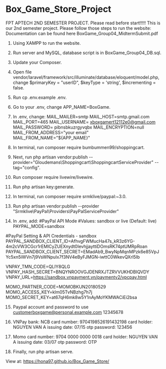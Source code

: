 # Box_Game_Store_Project
FPT APTECH 2ND SEMESTER PROJECT. Please read before start!!!!! This is our 2nd semester project. Please follow those steps to run the website: Documentation can be found here BoxGame_Group04_MidtermSubmit.pdf
1. Using XAMPP to run the website.

2. Run server and MySQL, database script is in BoxGame_Group04_DB.sql.

3. Update your Composer.

4. Open file vendor/laravel/framework/src/illuminate/database/eloquent/model.php, change $primaryKey = "userID", $keyType = 'string', $incrementing = false.

5. Run cp .env.example .env.

6. Go to your .env, change APP_NAME=BoxGame.

7. In .env, change: MAIL_MAILER=smtp MAIL_HOST=smtp.gmail.com MAIL_PORT=465 MAIL_USERNAME= xboxgamert12112e0@gmail.com MAIL_PASSWORD= pibnsbkuzrgyvqbx MAIL_ENCRYPTION=null MAIL_FROM_ADDRESS="your email" MAIL_FROM_NAME="${APP_NAME}"

8. In terminal, run composer require bumbummen99/shoppingcart.

9. Next, run php artisan vendor:publish --provider="Gloudemans\Shoppingcart\ShoppingcartServiceProvider" --tag="config".

10. Run composer require livewire/livewire.

11. Run php artisan key:generate.

12. In terminal, run composer require srmklive/paypal:~3.0.

13. Run php artisan vendor:publish --provider "Srmklive\PayPal\Providers\PayPalServiceProvider"

14. In .env, add: #PayPal API Mode #Values: sandbox or live (Default: live) PAYPAL_MODE=sandbox

#PayPal Setting & API Credentials - sandbox PAYPAL_SANDBOX_CLIENT_ID=AfhvgFWMucHa47s_kR3z6YG-4m2cVW3CGcr1rEMlCyZUEXnydt0IevhjjayttiDOmsRK74ptUMRpRoan PAYPAL_SANDBOX_CLIENT_SECRET=EMadAb9_BwyNpMqnMPzk6e85VpJYc5xn5iWVn7j9VsWNpuIx7f3NV4eByFJMGN-iwttC0WkevQXrl5Ib

VNPAY_TMN_CODE=QLIY8QLG VNPAY_HASH_SECRET=BNQYNROOVGJDENRXJTZRVVUKHDBIQVDY VNPAY_URL=https://sandbox.vnpayment.vn/paymentv2/vpcpay.html

MOMO_PARTNER_CODE=MOMOBKUN20180529 MOMO_ACCESS_KEY=klm05TvNBzhg7h7j MOMO_SECRET_KEY=at67qH6mk8w5Y1nAyMoYKMWACiEi2bsa

15. Paypal account and password to use customerboxgame@personal.example.com 12345678

16. VNPay bank: NCB card number: 9704198526191432198 card holder: NGUYEN VAN A issuing date: 07/15 otp password: 123456

17. Momo card number: 9704 0000 0000 0018 card holder: NGUYEN VAN A issuing date: 03/07 otp password: OTP

18. Finally, run php artisan serve.

View at: https://hona97.github.io/Box_Game_Store/

